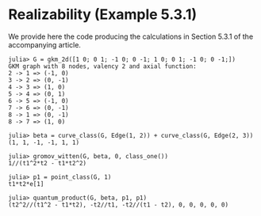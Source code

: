# Realizability (Example 5.3.1)

We provide here the code producing the calculations in Section 5.3.1 of the accompanying article.

```jldoctest realizability_Ex_5_3_1
julia> G = gkm_2d([1 0; 0 1; -1 0; 0 -1; 1 0; 0 1; -1 0; 0 -1;])
GKM graph with 8 nodes, valency 2 and axial function:
2 -> 1 => (-1, 0)
3 -> 2 => (0, -1)
4 -> 3 => (1, 0)
5 -> 4 => (0, 1)
6 -> 5 => (-1, 0)
7 -> 6 => (0, -1)
8 -> 1 => (0, -1)
8 -> 7 => (1, 0)

julia> beta = curve_class(G, Edge(1, 2)) + curve_class(G, Edge(2, 3))
(1, 1, -1, -1, 1, 1)

julia> gromov_witten(G, beta, 0, class_one())
1//(t1^2*t2 - t1*t2^2)

julia> p1 = point_class(G, 1)
t1*t2*e[1]

julia> quantum_product(G, beta, p1, p1)
(t2^2//(t1^2 - t1*t2), -t2//t1, -t2//(t1 - t2), 0, 0, 0, 0, 0)
```